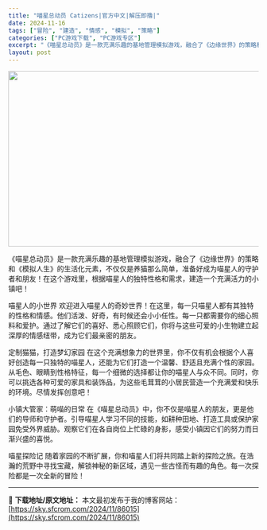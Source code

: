 ```yaml
---
title: "喵星总动员 Catizens|官方中文|解压即撸|"
date: 2024-11-16
tags: ["冒险", "建造", "情感", "模拟", "策略"]
categories: ["PC游戏下载", "PC游戏专区"]
excerpt: "《喵星总动员》是一款充满乐趣的基地管理模拟游戏，融合了《边缘世界》的策略和《模拟人生》的生活化元素，不仅仅是养猫那么简单，准备好成为喵星人的守护者和朋友！在这个游戏里，根据喵星人的独特性格和需求，建造一个充满活力的小镇吧！ 喵星人的小世界 欢迎进入喵星人的奇妙世界！在这里，每一只喵星人都有其独特的性&hellip;"
layout: post
---
```


<img class="aligncenter size-full wp-image-86030" src="https://sky.sfcrom.com/wp-content/uploads/2024/11/2024111611383649.webp" alt="" width="616" height="353" />

《喵星总动员》是一款充满乐趣的基地管理模拟游戏，融合了《边缘世界》的策略和《模拟人生》的生活化元素，不仅仅是养猫那么简单，准备好成为喵星人的守护者和朋友！在这个游戏里，根据喵星人的独特性格和需求，建造一个充满活力的小镇吧！

喵星人的小世界
欢迎进入喵星人的奇妙世界！在这里，每一只喵星人都有其独特的性格和情感。他们活泼、好奇，有时候还会小小任性。每一只都需要你的细心照料和爱护。通过了解它们的喜好、悉心照顾它们，你将与这些可爱的小生物建立起深厚的情感纽带，成为它们最亲密的朋友。

定制猫猫，打造梦幻家园
在这个充满想象力的世界里，你不仅有机会根据个人喜好创造每一只独特的喵星人，还能为它们打造一个温馨、舒适且充满个性的家园。从毛色、眼睛到性格特征，每一个细微的选择都让你的喵星人与众不同。同时，你可以挑选各种可爱的家具和装饰品，为这些毛茸茸的小居民营造一个充满爱和快乐的环境。尽情发挥创意吧！

小镇大管家：萌喵的日常
在《喵星总动员》中，你不仅是喵星人的朋友，更是他们的导师和守护者。引导喵星人学习不同的技能，如耕种田地、打造工具或保护家园免受外界威胁。观察它们在各自岗位上忙碌的身影，感受小镇因它们的努力而日渐兴盛的喜悦。

喵星探险记
随着家园的不断扩展，你和喵星人们将共同踏上新的探险之旅。在浩瀚的荒野中寻找宝藏，解锁神秘的新区域，遇见一些古怪而有趣的角色。每一次探险都是一次全新的冒险！

---
📖 **下载地址/原文地址：** 本文最初发布于我的博客网站：[https://sky.sfcrom.com/2024/11/86015](https://sky.sfcrom.com/2024/11/86015)
